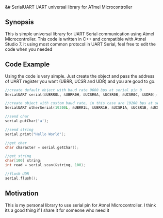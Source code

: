 &# SerialUART
UART universal library for ATmel Microcontroller

## Synopsis

This is simple universal library for UART Serial communication using Atmel Microcontroller. This code is written in C++ and compatible with Atmel Studio 7. it using most common protocol in UART Serial, feel free to edit the code when you needed

## Code Example

Using the code is very simple. Just create the object and pass the address of UART register you want (UBRR, UCSR and UDR) and you are good to go.

```C++
//create default object with baud rate 9600 bps at serial pin 0
SerialUART serial(&UBRR0L, &UBRR0H, &UCSR0A, &UCSR0B, &UCSR0C, &UDR0);

//create object with custom baud rate, in this case are 19200 bps at serial pin 1
SerialUART otherSerial(19200L, &UBRR1L, &UBRR1H, &UCSR1A, &UCSR1B, &UCSR1C, &UDR1);

//send char
serial.putChar('a');

//send string
serial.print("Hello World");

//get char
char character = serial.getChar();

//get string
char[100] string;
int read = serial.scan(&string, 100);

//flush UDR
serial.flush();
```
## Motivation

This is my personal library to use serial pin for Atmel Microcontroller. I think its a good thing if I share it for someone who need it
